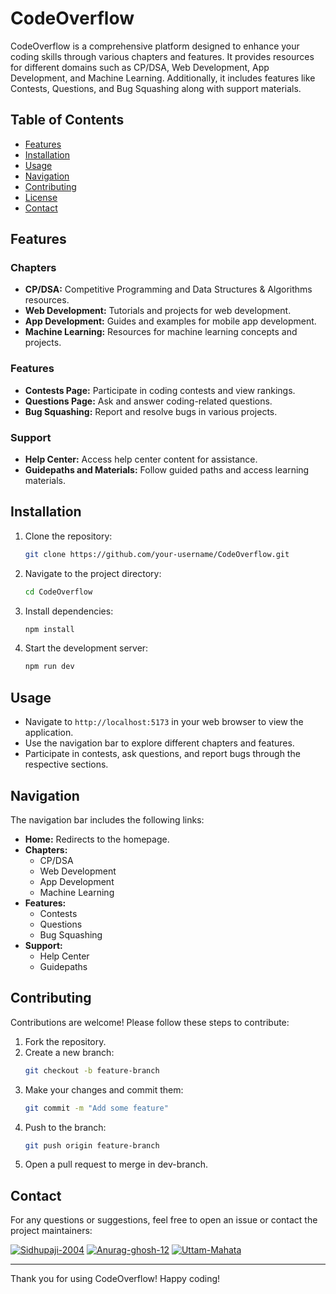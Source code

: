 # CodeOverflow

CodeOverflow is a comprehensive platform designed to enhance your coding skills through various chapters and features. It provides resources for different domains such as CP/DSA, Web Development, App Development, and Machine Learning. Additionally, it includes features like Contests, Questions, and Bug Squashing along with support materials.

## Table of Contents

- [Features](#features)
- [Installation](#installation)
- [Usage](#usage)
- [Navigation](#navigation)
- [Contributing](#contributing)
- [License](#license)
- [Contact](#contact)

## Features

### Chapters
- **CP/DSA:** Competitive Programming and Data Structures & Algorithms resources.
- **Web Development:** Tutorials and projects for web development.
- **App Development:** Guides and examples for mobile app development.
- **Machine Learning:** Resources for machine learning concepts and projects.

### Features
- **Contests Page:** Participate in coding contests and view rankings.
- **Questions Page:** Ask and answer coding-related questions.
- **Bug Squashing:** Report and resolve bugs in various projects.

### Support
- **Help Center:** Access help center content for assistance.
- **Guidepaths and Materials:** Follow guided paths and access learning materials.

## Installation

1. Clone the repository:
    ```bash
    git clone https://github.com/your-username/CodeOverflow.git
    ```

2. Navigate to the project directory:
    ```bash
    cd CodeOverflow
    ```

3. Install dependencies:
    ```bash
    npm install
    ```

4. Start the development server:
    ```bash
    npm run dev
    ```

## Usage

- Navigate to `http://localhost:5173` in your web browser to view the application.
- Use the navigation bar to explore different chapters and features.
- Participate in contests, ask questions, and report bugs through the respective sections.

## Navigation

The navigation bar includes the following links:
- **Home:** Redirects to the homepage.
- **Chapters:**
  - CP/DSA
  - Web Development
  - App Development
  - Machine Learning
- **Features:**
  - Contests
  - Questions
  - Bug Squashing
- **Support:**
  - Help Center
  - Guidepaths

## Contributing

Contributions are welcome! Please follow these steps to contribute:

1. Fork the repository.
2. Create a new branch:
    ```bash
    git checkout -b feature-branch
    ```
3. Make your changes and commit them:
    ```bash
    git commit -m "Add some feature"
    ```
4. Push to the branch:
    ```bash
    git push origin feature-branch
    ```
5. Open a pull request to merge in dev-branch.


## Contact

For any questions or suggestions, feel free to open an issue or contact the project maintainers:

[![Sidhupaji-2004](https://github.com/Sidhupaji-2004.png?size=100)](https://github.com/Sidhupaji-2004)
[![Anurag-ghosh-12](https://github.com/Anurag-ghosh-12.png?size=100)](https://github.com/Anurag-ghosh-12)
[![Uttam-Mahata](https://github.com/Uttam-Mahata.png?size=100)](https://github.com/Uttam-Mahata)

---

Thank you for using CodeOverflow! Happy coding!
